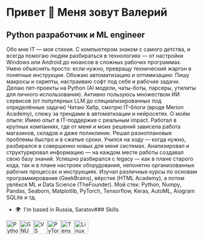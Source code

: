 Привет 👋 Меня зовут Валерий
========================

Python разработчик и ML engineer
--------------------------------

Обо мне IT — моя стихия. С компьютером знаком с самого детства, и всегда помогаю людям разбираться в технологиях — от настройки Windows или Android до нюансов в сложных рабочих программах. Умею объяснять просто: если нужно, превращу технический жаргон в понятные инструкции. Обожаю автоматизацию и оптимизацию: Пишу макросы и скрипты, настраиваю софт под себя и рабочие задачи. Делаю пет-проекты на Python (AI модели, чаты-боты, парсеры, утилиты для личного использования). Активно пользуюсь множеством ИИ сервисов (от популярных LLM до специализированных под определённые задачи) Читаю Хабр, смотрю IT-блоги (вроде Merion Academy), слежу за трендами в автоматизации и нейросетях. О моём опыте: Имею опыт в IT-поддержке с реальным impact. Работал в крупных компаниях, где от меня и моих решений зависела работа магазинов, складов и даже поликлиник. Решал разноплановые проблемы быстро и в сжатые сроки. Учился на ходу — когда нужно, разбирался в совершенно новых для меня системах. Анализировал и структурировал информацию — на каждом месте работы создавал свою базу знаний. Успешно разбирался с legacy — как в плане старого кода, так и в плане настроек оборудования, непонятно организованных рабочих процессах и инструкциях. Изучал различные курсы по основам программирования (GeekBrains), вёрстке (HTML Academy), а потом увлёкся ML и Data Science (TheFounder). Мой стек: Python, Numpy, Pandas, Seaborn, Matplotlib, PyTorch, Tensorflow, Keras, AutoML, Aiogram SQLite и тд.

*   🌍  I'm based in Russia, Saratov### Skills 
<p align="left">
<a href="https://www.python.org/" target="_blank" rel="noreferrer"><img src="https://raw.githubusercontent.com/danielcranney/readme-generator/main/public/icons/skills/python-colored.svg" width="36" height="36" alt="Python" /></a><a href="https://www.gnu.org/software/bash/" target="_blank" rel="noreferrer"><img src="https://raw.githubusercontent.com/danielcranney/readme-generator/main/public/icons/skills/gnubash.svg" width="36" height="36" alt="GNU Bash" /></a><a href="https://code.visualstudio.com/" target="_blank" rel="noreferrer"><img src="https://raw.githubusercontent.com/danielcranney/readme-generator/main/public/icons/skills/visualstudiocode.svg" width="36" height="36" alt="VS Code" /></a><a href="https://pytorch.org/" target="_blank" rel="noreferrer"><img src="https://raw.githubusercontent.com/danielcranney/readme-generator/main/public/icons/skills/pytorch-colored.svg" width="36" height="36" alt="PyTorch" /></a><a href="https://www.tensorflow.org/" target="_blank" rel="noreferrer"><img src="https://raw.githubusercontent.com/danielcranney/readme-generator/main/public/icons/skills/tensorflow-colored.svg" width="36" height="36" alt="TensorFlow" /></a><a href="https://www.linux.org" target="_blank" rel="noreferrer"><img src="https://raw.githubusercontent.com/danielcranney/readme-generator/main/public/icons/skills/linux-colored.svg" width="36" height="36" alt="Linux" /></a>
                    </p>
                    
